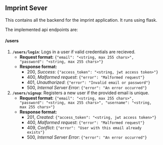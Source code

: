 ## Imprint Sever

This contains all the backend for the imprint application. It runs using flask.

The implemented api endpoints are:

#### /users

1. **`/users/login`**: Logs in a user if valid credentials are recieved.
    - **Request format:** `{"email": "<string, max 255 chars>", "password": "<string, max 255 chars>"}`
    - **Response format:**
        - 200, _Success_: `{"access_token": "<string, jwt access token>"}`
        - 400, _Malformed request_: `{"error": "Malformed request"}`
        - 401, _Unauthorized_: `{"error": "Invalid email or password"}`
        - 500, _Internal Server Error_: `{"error": "An error occurred"}`
2. **`/users/signup`**: Registers a new user if the provided email is unique.
    - **Request format:** `{"email": "<string, max 255 chars>", "password": "<string, max 255 chars>", "username": "<string, max 255 chars>"}`
    - **Response format:**
        - 201, _Created_: `{"access_token": "<string, jwt access token>"}`
        - 400, _Malformed request_: `{"error": "Malformed request"}`
        - 409, _Conflict_: `{"error": "User with this email already exists"}`
        - 500, _Internal Server Error_: `{"error": "An error occurred"}`
